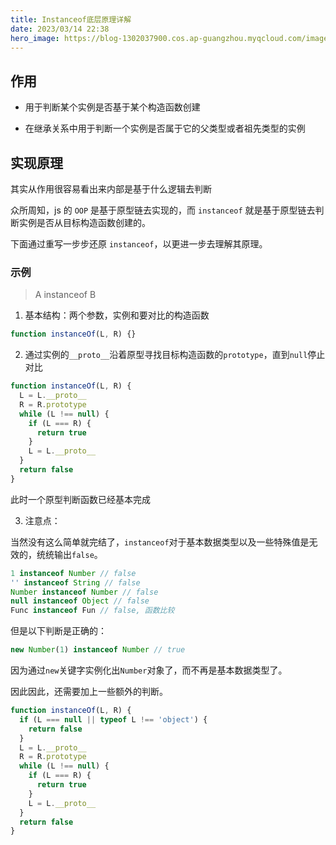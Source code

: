 ```yaml
---
title: Instanceof底层原理详解
date: 2023/03/14 22:38
hero_image: https://blog-1302037900.cos.ap-guangzhou.myqcloud.com/images/covers/js_instanceof.png
---
```


## 作用

- 用于判断某个实例是否基于某个构造函数创建

- 在继承关系中用于判断一个实例是否属于它的父类型或者祖先类型的实例

## 实现原理

其实从作用很容易看出来内部是基于什么逻辑去判断

众所周知，js 的 `OOP` 是基于原型链去实现的，而 `instanceof` 就是基于原型链去判断实例是否从目标构造函数创建的。

下面通过重写一步步还原 `instanceof`，以更进一步去理解其原理。

### 示例

> A instanceof B

1. 基本结构：两个参数，实例和要对比的构造函数

```js
function instanceOf(L, R) {}
```

2. 通过实例的`__proto__`沿着原型寻找目标构造函数的`prototype`，直到`null`停止对比

```js
function instanceOf(L, R) {
  L = L.__proto__
  R = R.prototype
  while (L !== null) {
    if (L === R) {
      return true
    }
    L = L.__proto__
  }
  return false
}
```

此时一个原型判断函数已经基本完成

3. 注意点：

当然没有这么简单就完结了，`instanceof`对于基本数据类型以及一些特殊值是无效的，统统输出`false`。

```js
1 instanceof Number // false
'' instanceof String // false
Number instanceof Number // false
null instanceof Object // false
Func instanceof Fun // false, 函数比较
```

但是以下判断是正确的：

```js
new Number(1) instanceof Number // true
```

因为通过`new`关键字实例化出`Number`对象了，而不再是基本数据类型了。

因此因此，还需要加上一些额外的判断。

```js
function instanceOf(L, R) {
  if (L === null || typeof L !== 'object') {
    return false
  }
  L = L.__proto__
  R = R.prototype
  while (L !== null) {
    if (L === R) {
      return true
    }
    L = L.__proto__
  }
  return false
}
```
